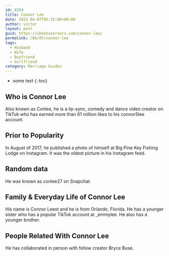 ```yaml
---
id: 8354
title: Connor Lee
date: 2021-04-07T05:15:00+00:00
author: victor
layout: post
guid: https://ukdataservers.com/connor-lee/
permalink: /04/07/connor-lee
tags:
  - Husband
  - Wife
  - Boyfriend
  - Girlfriend
category: Marriage Guides
---
```


* some text
{: toc}


## Who is Connor Lee



Also known as Cxnlee, he is a lip-sync, comedy and dance video creator on TikTok who has earned more than 61 million likes to his connor5lee account. 

                
                
                
## Prior to Popularity



In August of 2017, he published a photo of himself at Big Pine Key Fishing Lodge on Instagram. It was the oldest picture in his Instagram feed.

                
                
                
## Random data



He was known as conlee27 on Snapchat.

                
                
                
## Family & Everyday Life of Connor Lee



His name is Connor Leest and he is from Orlando, Florida. He has a younger sister who has a popular TikTok account at _emmylee. He also has a younger brother.

                
                
                
## People Related With Connor Lee



He has collaborated in person with fellow creator Bryce Buse.

                
              
            
          
          
          